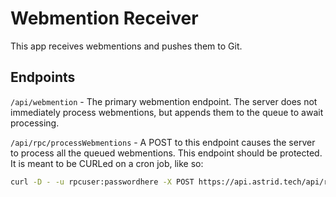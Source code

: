 # Webmention Receiver

This app receives webmentions and pushes them to Git.

## Endpoints

`/api/webmention` - The primary webmention endpoint. The server does not immediately process webmentions, but appends them to the queue to await processing.

`/api/rpc/processWebmentions` - A POST to this endpoint causes the server to process all the queued webmentions. This endpoint should be protected. It is meant to be CURLed on a cron job, like so:

```sh
curl -D - -u rpcuser:passwordhere -X POST https://api.astrid.tech/api/rpc/processWebmentions
```
